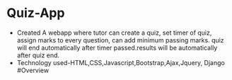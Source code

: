 # Quiz-App
- Created A webapp where tutor can create a quiz, set timer of
quiz, assign marks to every question, can add minimum passing
marks. quiz will end automatically after timer passed.results will
be automatically after quiz end.
- Technology used-HTML,CSS,Javascript,Bootstrap,Ajax,Jquery,
Django
#Overview
